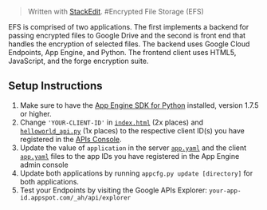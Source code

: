> Written with [StackEdit](https://stackedit.io/).
#Encrypted File Storage (EFS) 

EFS is comprised of two applications. The first implements a backend for passing encrypted files to Google Drive and the second is front end that handles the encryption of selected files. The backend uses Google Cloud Endpoints, App Engine, and Python. The frontend client uses HTML5, JavaScript, and the forge encryption suite.

## Setup Instructions

1. Make sure to have the [App Engine SDK for Python][4] installed, version
   1.7.5 or higher.
2. Change `'YOUR-CLIENT-ID'` in [`index.html`][5] (2x places) and 
   [`helloworld_api.py`][6] (1x places) to the respective client ID(s) you have registered 
   in the [APIs Console][7].
3. Update the value of `application` in the server [`app.yaml`][8] and the client [`app.yaml`][8] files to the app IDs you have registered in the App Engine admin console
4. Update both applications by running `appcfg.py update [directory]` for both applications. 
5. Test your Endpoints by visiting the Google APIs Explorer: 
  `your-app-id.appspot.com/_ah/api/explorer`

[1]: https://developers.google.com/appengine
[2]: http://python.org/
[3]: https://developers.google.com/appengine/docs/python/endpoints/
[4]: https://developers.google.com/appengine/downloads
[5]: https://github.com/hicksmatt/EFS/blob/master/efs-client/index.html
[6]: https://github.com/hicksmatt/EFS/blob/master/efs-server/helloworld_api.py
[7]: https://code.google.com/apis/console
[8]: https://github.com/hicksmatt/EFS/blob/master/efs-server/app.yaml
[9]: https://github.com/hicksmatt/EFS/blob/master/efs-client/app.yaml
